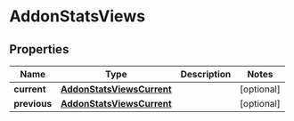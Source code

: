 

# AddonStatsViews


## Properties

Name | Type | Description | Notes
------------ | ------------- | ------------- | -------------
**current** | [**AddonStatsViewsCurrent**](AddonStatsViewsCurrent.md) |  |  [optional]
**previous** | [**AddonStatsViewsCurrent**](AddonStatsViewsCurrent.md) |  |  [optional]



